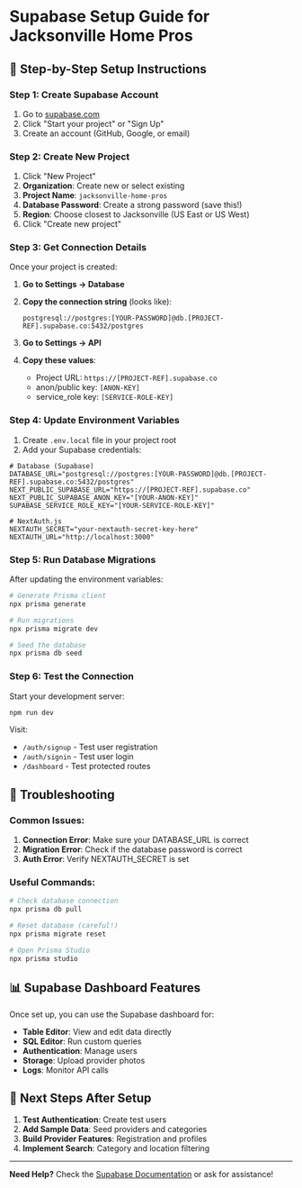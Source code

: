 # Supabase Setup Guide for Jacksonville Home Pros

## 🚀 **Step-by-Step Setup Instructions**

### **Step 1: Create Supabase Account**
1. Go to [supabase.com](https://supabase.com)
2. Click "Start your project" or "Sign Up"
3. Create an account (GitHub, Google, or email)

### **Step 2: Create New Project**
1. Click "New Project"
2. **Organization**: Create new or select existing
3. **Project Name**: `jacksonville-home-pros`
4. **Database Password**: Create a strong password (save this!)
5. **Region**: Choose closest to Jacksonville (US East or US West)
6. Click "Create new project"

### **Step 3: Get Connection Details**
Once your project is created:

1. **Go to Settings → Database**
2. **Copy the connection string** (looks like):
   ```
   postgresql://postgres:[YOUR-PASSWORD]@db.[PROJECT-REF].supabase.co:5432/postgres
   ```

3. **Go to Settings → API**
4. **Copy these values**:
   - Project URL: `https://[PROJECT-REF].supabase.co`
   - anon/public key: `[ANON-KEY]`
   - service_role key: `[SERVICE-ROLE-KEY]`

### **Step 4: Update Environment Variables**
1. Create `.env.local` file in your project root
2. Add your Supabase credentials:

```env
# Database (Supabase)
DATABASE_URL="postgresql://postgres:[YOUR-PASSWORD]@db.[PROJECT-REF].supabase.co:5432/postgres"
NEXT_PUBLIC_SUPABASE_URL="https://[PROJECT-REF].supabase.co"
NEXT_PUBLIC_SUPABASE_ANON_KEY="[YOUR-ANON-KEY]"
SUPABASE_SERVICE_ROLE_KEY="[YOUR-SERVICE-ROLE-KEY]"

# NextAuth.js
NEXTAUTH_SECRET="your-nextauth-secret-key-here"
NEXTAUTH_URL="http://localhost:3000"
```

### **Step 5: Run Database Migrations**
After updating the environment variables:

```bash
# Generate Prisma client
npx prisma generate

# Run migrations
npx prisma migrate dev

# Seed the database
npx prisma db seed
```

### **Step 6: Test the Connection**
Start your development server:
```bash
npm run dev
```

Visit:
- `/auth/signup` - Test user registration
- `/auth/signin` - Test user login
- `/dashboard` - Test protected routes

## 🔧 **Troubleshooting**

### **Common Issues:**

1. **Connection Error**: Make sure your DATABASE_URL is correct
2. **Migration Error**: Check if the database password is correct
3. **Auth Error**: Verify NEXTAUTH_SECRET is set

### **Useful Commands:**
```bash
# Check database connection
npx prisma db pull

# Reset database (careful!)
npx prisma migrate reset

# Open Prisma Studio
npx prisma studio
```

## 📊 **Supabase Dashboard Features**

Once set up, you can use the Supabase dashboard for:

- **Table Editor**: View and edit data directly
- **SQL Editor**: Run custom queries
- **Authentication**: Manage users
- **Storage**: Upload provider photos
- **Logs**: Monitor API calls

## 🎯 **Next Steps After Setup**

1. **Test Authentication**: Create test users
2. **Add Sample Data**: Seed providers and categories
3. **Build Provider Features**: Registration and profiles
4. **Implement Search**: Category and location filtering

---

**Need Help?** Check the [Supabase Documentation](https://supabase.com/docs) or ask for assistance! 